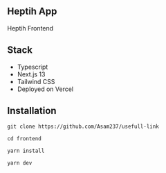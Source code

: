 ## Heptih App

Heptih Frontend
<br/>

## Stack

- Typescript
- Next.js 13
- Tailwind CSS
- Deployed on Vercel
  <br/>

## Installation

```
git clone https://github.com/Asam237/usefull-link

cd frontend

yarn install

yarn dev
```

<br />
